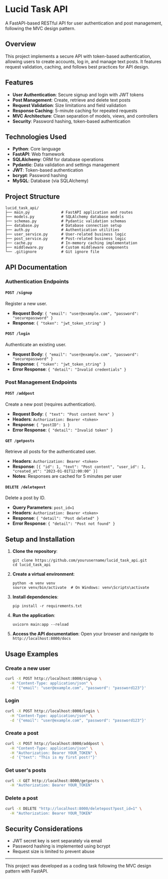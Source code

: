 # Lucid Task API

A FastAPI-based RESTful API for user authentication and post management, following the MVC design pattern.

## Overview

This project implements a secure API with token-based authentication, allowing users to create accounts, log in, and manage text posts. It features request validation, caching, and follows best practices for API design.

## Features

- **User Authentication**: Secure signup and login with JWT tokens
- **Post Management**: Create, retrieve and delete text posts
- **Request Validation**: Size limitations and field validation
- **Response Caching**: 5-minute caching for repeated requests
- **MVC Architecture**: Clean separation of models, views, and controllers
- **Security**: Password hashing, token-based authentication

## Technologies Used

- **Python**: Core language
- **FastAPI**: Web framework
- **SQLAlchemy**: ORM for database operations
- **Pydantic**: Data validation and settings management
- **JWT**: Token-based authentication
- **bcrypt**: Password hashing
- **MySQL**: Database (via SQLAlchemy)

## Project Structure

```
lucid_task_api/
├── main.py              # FastAPI application and routes
├── models.py            # SQLAlchemy database models
├── schemas.py           # Pydantic validation schemas
├── database.py          # Database connection setup
├── auth.py              # Authentication utilities
├── user_service.py      # User-related business logic
├── post_service.py      # Post-related business logic
├── cache.py             # In-memory caching implementation
├── middleware.py        # Custom middleware components
└── .gitignore           # Git ignore file
```

## API Documentation

### Authentication Endpoints

#### `POST /signup`
Register a new user.
- **Request Body**: `{ "email": "user@example.com", "password": "securepassword" }`
- **Response**: `{ "token": "jwt_token_string" }`

#### `POST /login`
Authenticate an existing user.
- **Request Body**: `{ "email": "user@example.com", "password": "securepassword" }`
- **Response**: `{ "token": "jwt_token_string" }`
- **Error Response**: `{ "detail": "Invalid credentials" }`

### Post Management Endpoints

#### `POST /addpost`
Create a new post (requires authentication).
- **Request Body**: `{ "text": "Post content here" }`
- **Headers**: `Authorization: Bearer <token>`
- **Response**: `{ "postID": 1 }`
- **Error Response**: `{ "detail": "Invalid token" }`

#### `GET /getposts`
Retrieve all posts for the authenticated user.
- **Headers**: `Authorization: Bearer <token>`
- **Response**: `[{ "id": 1, "text": "Post content", "user_id": 1, "created_at": "2023-01-01T12:00:00" }]`
- **Notes**: Responses are cached for 5 minutes per user

#### `DELETE /deletepost`
Delete a post by ID.
- **Query Parameters**: `post_id=1`
- **Headers**: `Authorization: Bearer <token>`
- **Response**: `{ "detail": "Post deleted" }`
- **Error Response**: `{ "detail": "Post not found" }`

## Setup and Installation

1. **Clone the repository**:
   ```
   git clone https://github.com/yourusername/lucid_task_api.git
   cd lucid_task_api
   ```

2. **Create a virtual environment**:
   ```
   python -m venv venv
   source venv/bin/activate  # On Windows: venv\Scripts\activate
   ```

3. **Install dependencies**:
   ```
   pip install -r requirements.txt
   ```

4. **Run the application**:
   ```
   uvicorn main:app --reload
   ```

5. **Access the API documentation**:
   Open your browser and navigate to `http://localhost:8000/docs`

## Usage Examples

### Create a new user

```bash
curl -X POST http://localhost:8000/signup \
  -H "Content-Type: application/json" \
  -d '{"email": "user@example.com", "password": "password123"}'
```

### Login

```bash
curl -X POST http://localhost:8000/login \
  -H "Content-Type: application/json" \
  -d '{"email": "user@example.com", "password": "password123"}'
```

### Create a post

```bash
curl -X POST http://localhost:8000/addpost \
  -H "Content-Type: application/json" \
  -H "Authorization: Bearer YOUR_TOKEN" \
  -d '{"text": "This is my first post!"}'
```

### Get user's posts

```bash
curl -X GET http://localhost:8000/getposts \
  -H "Authorization: Bearer YOUR_TOKEN"
```

### Delete a post

```bash
curl -X DELETE "http://localhost:8000/deletepost?post_id=1" \
  -H "Authorization: Bearer YOUR_TOKEN"
```

## Security Considerations

- JWT secret key is sent separately via email
- Password hashing is implemented using bcrypt
- Request size is limited to prevent abuse

---

This project was developed as a coding task following the MVC design pattern with FastAPI.
